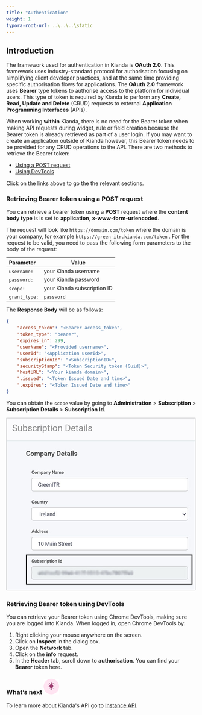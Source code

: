 ```yaml
---
title: "Authentication"
weight: 1
typora-root-url: ..\..\..\static
---
```


## Introduction

The framework used for authentication in Kianda is **OAuth 2.0**. This framework uses industry-standard protocol for authorisation focusing on simplifying client developer practices, and at the same time providing specific authorisation flows for applications. The **OAuth 2.0** framework uses **Bearer** type tokens to authorise access to the platform for individual users. This type of token is required by Kianda to perform any **Create, Read, Update and Delete** (CRUD) requests to external **Application Programming Interfaces** (APIs).

When working **within** Kianda, there is no need for the Bearer token when making API requests during widget, rule or field creation because the Bearer token is already retrieved as part of a user login. If you may want to create an application outside of Kianda however, this Bearer token needs to be provided for any CRUD operations to the API. There are two methods to retrieve the Bearer token:

- [Using a POST request](#retrieving-a-bearer-token-using-a-post-request)
- [Using DevTools](#retrieving-a-bearer-token-usin-devtools)

Click on the links above to go the the relevant sections.

### Retrieving Bearer token using a POST request 

You can retrieve a bearer token using a **POST** request where the **content body type** is is set to **application**, **x-www-form-urlencoded**.

The request will look like `https://domain.com/token` where the domain is your company, for example `https://green-itr.kianda.com/token` . For the request to be valid, you need to pass the following form parameters to the body of the request:

| Parameter     | Value                       |
| :------------ | --------------------------- |
| `username:`   | your Kianda username        |
| `password:`   | your Kianda password        |
| `scope:`      | your Kianda subscription ID |
| `grant_type:` | `password`                  |

The **Response Body** will be as follows:

```json
{
    "access_token": "<Bearer access_token",
    "token_type": "bearer",
    "expires_in": 299,
    "userName": "<Provided username>",
    "userId": "<Application userId>",
    "subscriptionId": "<SubscriptionID>",
    "securityStamp": "<Token Security token (Guid)>",
    "hostURL": "<Your kianda domain>",
    ".issued": "<Token Issued Date and time>",
    ".expires": "<Token Issued Date and time>"
}
```
You can obtain the `scope` value by going to **Administration** > **Subscription** > **Subscription Details** > **Subscription Id**.

![Subscription Id](/images/subscription-details.jpg)

### Retrieving Bearer token using DevTools

You can retrieve your Bearer token using Chrome DevTools, making sure you are logged into Kianda. When logged in, open Chrome DevTools by:

1. Right clicking your mouse anywhere on the screen. 
2. Click on **Inspect** in the dialog box.
3. Open the **Network** tab.
4. Click on the **info** request.
5. In the **Header** tab, scroll down to **authorisation**. You can find your **Bearer** token here.

### What’s next ![Idea icon](/images/18.png)

To learn more about Kianda's API go to [Instance API](/apis/instances/).
